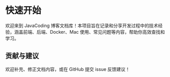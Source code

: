 # 快速开始

欢迎来到 JavaCoding 博客文档库！本项目旨在记录和分享开发过程中的技术经验，涵盖前端、后端、Docker、Mac 使用、常见问题等内容，帮助你高效查找和学习。

## 贡献与建议

欢迎补充、修正文档内容，或在 GitHub 提交 issue 反馈建议！
